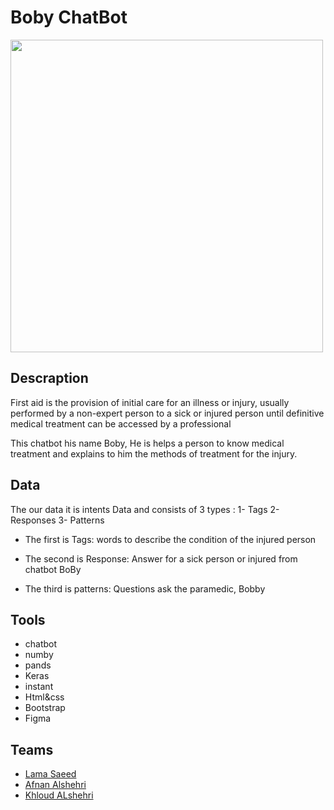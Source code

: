 # Boby ChatBot 

<img src ="https://blog.businessdecision.com/wp-content/uploads/2020/06/chatbot-not-just-chatbot-835x400-1.jpg" 
width="500">

## Descraption

First aid is the provision of initial care for an illness or injury, usually performed by a non-expert person to a sick or injured person until definitive medical treatment can be accessed by a professional

This chatbot his name Boby, He is helps a person to know medical treatment and explains to him the methods of treatment for the injury.



## Data

 The our data it is intents Data and consists of 3 types :
1- Tags 2- Responses 3- Patterns

- The first is Tags:
words to describe the condition of the injured person

- The second is Response:
Answer for a sick person or injured from chatbot BoBy 

- The third is patterns:
Questions ask the paramedic, Bobby

## Tools

- chatbot 
- numby
- pands
- Keras
- instant
- Html&css
- Bootstrap
- Figma


## Teams

- <a href="https://github.com/LamaSaeed/ChatBot_DL/"> Lama Saeed</a>
-  <a href="https://github.com/Afnan-alshehri/daap-learning"> Afnan Alshehri</a>
- <a href="https://github.com/kholod2/ChatBot_DL"> Khloud ALshehri</a>
